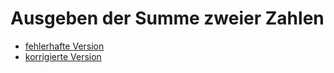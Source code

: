 # Ausgeben der Summe zweier Zahlen

* [fehlerhafte Version](bugs/printsum.go)
* [korrigierte Version](fixed/printsum.go)
